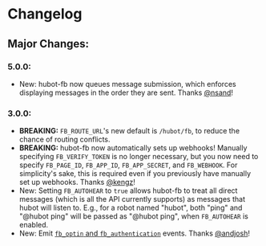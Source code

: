 # Changelog
## Major Changes:
### 5.0.0:
- New: hubot-fb now queues message submission, which enforces displaying messages in the order they are sent. Thanks [@nsand](https://github.com/nsand)!

### 3.0.0:
- __BREAKING:__ `FB_ROUTE_URL`'s new default is `/hubot/fb`, to reduce the chance of routing conflicts.
- __BREAKING:__ hubot-fb now automatically sets up webhooks! Manually specifying `FB_VERIFY_TOKEN` is no longer necessary, but you now need to specify `FB_PAGE_ID`, `FB_APP_ID`, `FB_APP_SECRET`, and `FB_WEBHOOK`. For simplicity's sake, this is required even if you previously have manually set up webhooks. Thanks [@kengz](https://github.com/kengz)!
- New: Setting `FB_AUTOHEAR` to `true` allows hubot-fb to treat all direct messages (which is all the API currently supports) as messages that hubot will listen to. E.g., for a robot named "hubot", both "ping" and "@hubot ping" will be passed as "@hubot ping", when `FB_AUTOHEAR` is enabled.
- New: Emit [`fb_optin` and `fb_authentication`](https://developers.facebook.com/docs/messenger-platform/webhook-reference#auth) events. Thanks [@andjosh](https://github.com/andjosh)!
